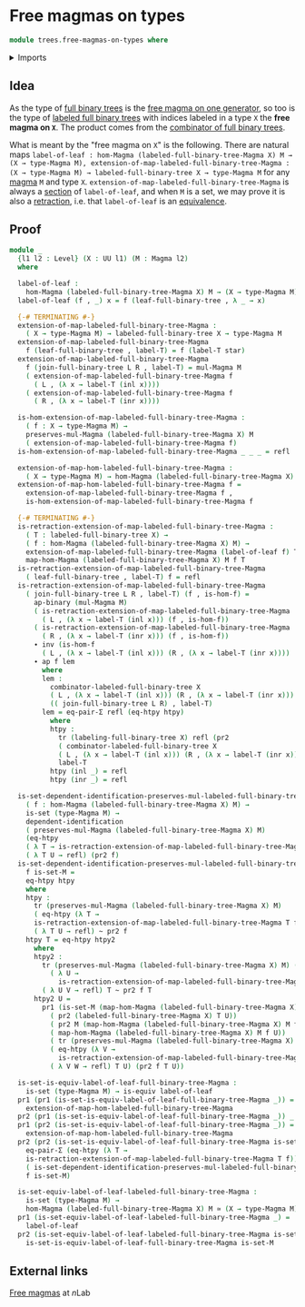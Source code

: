# Free magmas on types

```agda
module trees.free-magmas-on-types where
```

<details><summary>Imports</summary>

```agda
open import foundation.action-on-identifications-binary-functions
open import foundation.action-on-identifications-functions
open import foundation.dependent-pair-types
open import foundation.equality-dependent-pair-types
open import foundation.equivalences
open import foundation.function-extensionality
open import foundation.homotopies
open import foundation.identity-types
open import foundation.unit-type
open import foundation.universe-levels

open import foundation-core.coproduct-types
open import foundation-core.dependent-identifications
open import foundation-core.sets
open import foundation-core.transport-along-identifications

open import structured-types.magmas
open import structured-types.morphisms-magmas

open import trees.combinator-full-binary-trees
open import trees.full-binary-trees
open import trees.labeled-full-binary-trees
```

</details>

## Idea

As the type of [full binary trees](trees.full-binary-trees.md) is the
[free magma on one generator](trees.free-magma-on-one-generator.md), so too is
the type of [labeled full binary trees](trees.labeled-full-binary-trees.md) with
indices labeled in a type `X` the **free magma on `X`**. The product comes from
the [combinator of full binary trees](trees.combinator-full-binary-trees.md).

What is meant by the "free magma on `X`" is the following. There are natural
maps
`label-of-leaf : hom-Magma (labeled-full-binary-tree-Magma X) M → (X → type-Magma M), extension-of-map-labeled-full-binary-tree-Magma : (X → type-Magma M) → labeled-full-binary-tree X → type-Magma M`
for any [magma](structured-types.magmas.md) `M` and type `X`.
`extension-of-map-labeled-full-binary-tree-Magma` is always a
[section](foundation-core.sections.md) of `label-of-leaf`, and when `M` is a
set, we may prove it is also a [retraction](foundation-core.retractions.md),
i.e. that `label-of-leaf` is an [equivalence](foundation-core.equivalences.md).

## Proof

```agda
module _
  {l1 l2 : Level} (X : UU l1) (M : Magma l2)
  where

  label-of-leaf :
    hom-Magma (labeled-full-binary-tree-Magma X) M → (X → type-Magma M)
  label-of-leaf (f , _) x = f (leaf-full-binary-tree , λ _ → x)

  {-# TERMINATING #-}
  extension-of-map-labeled-full-binary-tree-Magma :
    ( X → type-Magma M) → labeled-full-binary-tree X → type-Magma M
  extension-of-map-labeled-full-binary-tree-Magma
    f (leaf-full-binary-tree , label-T) = f (label-T star)
  extension-of-map-labeled-full-binary-tree-Magma
    f (join-full-binary-tree L R , label-T) = mul-Magma M
    ( extension-of-map-labeled-full-binary-tree-Magma f
      ( L , (λ x → label-T (inl x))))
    ( extension-of-map-labeled-full-binary-tree-Magma f
      ( R , (λ x → label-T (inr x))))

  is-hom-extension-of-map-labeled-full-binary-tree-Magma :
    ( f : X → type-Magma M) →
    preserves-mul-Magma (labeled-full-binary-tree-Magma X) M
    ( extension-of-map-labeled-full-binary-tree-Magma f)
  is-hom-extension-of-map-labeled-full-binary-tree-Magma _ _ _ = refl

  extension-of-map-hom-labeled-full-binary-tree-Magma :
    ( X → type-Magma M) → hom-Magma (labeled-full-binary-tree-Magma X) M
  extension-of-map-hom-labeled-full-binary-tree-Magma f =
    extension-of-map-labeled-full-binary-tree-Magma f ,
    is-hom-extension-of-map-labeled-full-binary-tree-Magma f

  {-# TERMINATING #-}
  is-retraction-extension-of-map-labeled-full-binary-tree-Magma :
    ( T : labeled-full-binary-tree X) →
    ( f : hom-Magma (labeled-full-binary-tree-Magma X) M) →
    extension-of-map-labeled-full-binary-tree-Magma (label-of-leaf f) T ＝
    map-hom-Magma (labeled-full-binary-tree-Magma X) M f T
  is-retraction-extension-of-map-labeled-full-binary-tree-Magma
    ( leaf-full-binary-tree , label-T) f = refl
  is-retraction-extension-of-map-labeled-full-binary-tree-Magma
    ( join-full-binary-tree L R , label-T) (f , is-hom-f) =
      ap-binary (mul-Magma M)
      ( is-retraction-extension-of-map-labeled-full-binary-tree-Magma
        ( L , (λ x → label-T (inl x))) (f , is-hom-f))
      ( is-retraction-extension-of-map-labeled-full-binary-tree-Magma
        ( R , (λ x → label-T (inr x))) (f , is-hom-f))
      ∙ inv (is-hom-f
        ( L , (λ x → label-T (inl x))) (R , (λ x → label-T (inr x))))
      ∙ ap f lem
        where
        lem :
          combinator-labeled-full-binary-tree X
          ( L , (λ x → label-T (inl x))) (R , (λ x → label-T (inr x))) ＝
          (( join-full-binary-tree L R) , label-T)
        lem = eq-pair-Σ refl (eq-htpy htpy)
          where
          htpy :
            tr (labeling-full-binary-tree X) refl (pr2
            ( combinator-labeled-full-binary-tree X
            ( L , (λ x → label-T (inl x))) (R , (λ x → label-T (inr x))))) ~
            label-T
          htpy (inl _) = refl
          htpy (inr _) = refl

  is-set-dependent-identification-preserves-mul-labeled-full-binary-tree-Magma :
    ( f : hom-Magma (labeled-full-binary-tree-Magma X) M) →
    is-set (type-Magma M) →
    dependent-identification
    ( preserves-mul-Magma (labeled-full-binary-tree-Magma X) M)
    (eq-htpy
    ( λ T → is-retraction-extension-of-map-labeled-full-binary-tree-Magma T f))
    ( λ T U → refl) (pr2 f)
  is-set-dependent-identification-preserves-mul-labeled-full-binary-tree-Magma
    f is-set-M =
    eq-htpy htpy
    where
    htpy :
      tr (preserves-mul-Magma (labeled-full-binary-tree-Magma X) M)
      ( eq-htpy (λ T →
      is-retraction-extension-of-map-labeled-full-binary-tree-Magma T f))
      ( λ T U → refl) ~ pr2 f
    htpy T = eq-htpy htpy2
      where
      htpy2 :
        tr (preserves-mul-Magma (labeled-full-binary-tree-Magma X) M) (eq-htpy
          ( λ U →
            is-retraction-extension-of-map-labeled-full-binary-tree-Magma U f))
        ( λ U V → refl) T ~ pr2 f T
      htpy2 U =
        pr1 (is-set-M (map-hom-Magma (labeled-full-binary-tree-Magma X) M f
          ( pr2 (labeled-full-binary-tree-Magma X) T U))
          ( pr2 M (map-hom-Magma (labeled-full-binary-tree-Magma X) M f T)
          ( map-hom-Magma (labeled-full-binary-tree-Magma X) M f U))
          ( tr (preserves-mul-Magma (labeled-full-binary-tree-Magma X) M)
          ( eq-htpy (λ V →
            is-retraction-extension-of-map-labeled-full-binary-tree-Magma V f))
          ( λ V W → refl) T U) (pr2 f T U))

  is-set-is-equiv-label-of-leaf-full-binary-tree-Magma :
    is-set (type-Magma M) → is-equiv label-of-leaf
  pr1 (pr1 (is-set-is-equiv-label-of-leaf-full-binary-tree-Magma _)) =
    extension-of-map-hom-labeled-full-binary-tree-Magma
  pr2 (pr1 (is-set-is-equiv-label-of-leaf-full-binary-tree-Magma _)) _ = refl
  pr1 (pr2 (is-set-is-equiv-label-of-leaf-full-binary-tree-Magma _)) =
    extension-of-map-hom-labeled-full-binary-tree-Magma
  pr2 (pr2 (is-set-is-equiv-label-of-leaf-full-binary-tree-Magma is-set-M)) f =
    eq-pair-Σ (eq-htpy (λ T →
    is-retraction-extension-of-map-labeled-full-binary-tree-Magma T f))
    ( is-set-dependent-identification-preserves-mul-labeled-full-binary-tree-Magma
    f is-set-M)

  is-set-equiv-label-of-leaf-labeled-full-binary-tree-Magma :
    is-set (type-Magma M) →
    hom-Magma (labeled-full-binary-tree-Magma X) M ≃ (X → type-Magma M)
  pr1 (is-set-equiv-label-of-leaf-labeled-full-binary-tree-Magma _) =
    label-of-leaf
  pr2 (is-set-equiv-label-of-leaf-labeled-full-binary-tree-Magma is-set-M) =
    is-set-is-equiv-label-of-leaf-full-binary-tree-Magma is-set-M
```

## External links

[Free magmas](https://ncatlab.org/nlab/show/magma#free_magmas) at $n$Lab
